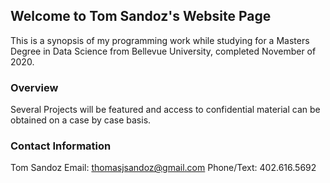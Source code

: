 ## Welcome to Tom Sandoz's Website Page

This is a synopsis of my programming work while studying for a Masters Degree in Data Science from Bellevue University, completed November of 2020.

### Overview

Several Projects will be featured and access to confidential material can be obtained on a case by case basis.

### Contact Information
Tom Sandoz
Email: thomasjsandoz@gmail.com
Phone/Text: 402.616.5692
